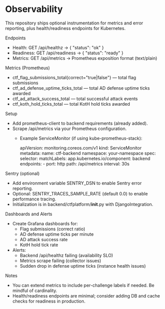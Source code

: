 # Observability

This repository ships optional instrumentation for metrics and error reporting, plus health/readiness endpoints for Kubernetes.

Endpoints
- Health: GET /api/healthz → { "status": "ok" }
- Readiness: GET /api/readiness → { "status": "ready" }
- Metrics: GET /api/metrics → Prometheus exposition format (text/plain)

Metrics (Prometheus)
- ctf_flag_submissions_total{correct="true|false"} — total flag submissions
- ctf_ad_defense_uptime_ticks_total — total AD defense uptime ticks awarded
- ctf_ad_attack_success_total — total successful attack events
- ctf_koth_hold_ticks_total — total KotH hold ticks awarded

Setup
- Add prometheus-client to backend requirements (already added).
- Scrape /api/metrics via your Prometheus configuration.
  - Example ServiceMonitor (if using kube-prometheus-stack):

    apiVersion: monitoring.coreos.com/v1
    kind: ServiceMonitor
    metadata:
      name: ctf-backend
      namespace: your-namespace
    spec:
      selector:
        matchLabels:
          app.kubernetes.io/component: backend
      endpoints:
        - port: http
          path: /api/metrics
          interval: 30s

Sentry (optional)
- Add environment variable SENTRY_DSN to enable Sentry error reporting.
- Optional: SENTRY_TRACES_SAMPLE_RATE (default 0.0) to enable performance tracing.
- Initialization is in backend/ctfplatform/__init__.py with DjangoIntegration.

Dashboards and Alerts
- Create Grafana dashboards for:
  - Flag submissions (correct ratio)
  - AD defense uptime ticks per minute
  - AD attack success rate
  - KotH hold tick rate
- Alerts:
  - Backend /api/healthz failing (availability SLO)
  - Metrics scrape failing (collector issues)
  - Sudden drop in defense uptime ticks (instance health issues)

Notes
- You can extend metrics to include per-challenge labels if needed. Be mindful of cardinality.
- Health/readiness endpoints are minimal; consider adding DB and cache checks for readiness in production.